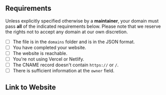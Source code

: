 <!-- To make our job easier, please spend time to review your application before submitting. -->
<!-- To tick a box, place an `x` between two square brackets e.g. [x] -->

## Requirements
Unless explicitly specified otherwise by a **maintainer**, your domain must pass **all** of the indicated requirements below.
Please note that we reserve the rights not to accept any domain at our own discretion.

- [ ] The file is in the `domains` folder and is in the JSON format.
- [ ] You have completed your website. <!-- This is not required if the domain you're registering is for emails. -->
- [ ] The website is reachable.  <!-- This is not required if the domain you're registering is for emails. -->
- [ ] You're not using Vercel or Netlify.
- [ ] The CNAME record doesn't contain `https://` or `/`.  <!-- This is not required if you are not using a CNAME record. -->
- [ ] There is sufficient information at the `owner` field.  <!-- You need to have your email presented at `email` field or you can specify another social platform (e.g. Discord or Twitter) so we can contact you. -->

## Link to Website
<!-- Please provide a link to your website below. -->
